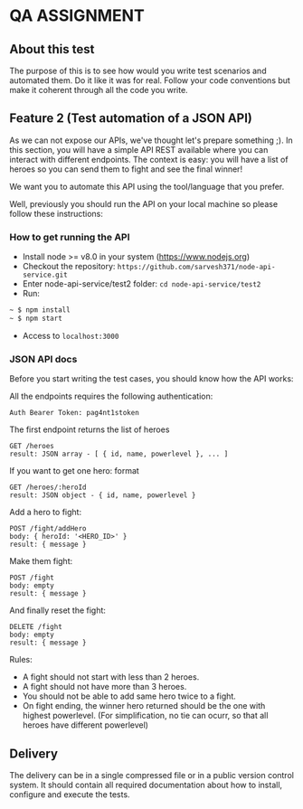 # QA ASSIGNMENT

## About this test
The purpose of this is to see how would you write test scenarios and automated them. Do it like it was for real. Follow your code conventions but make it coherent through all the code you write.


## Feature 2 (Test automation of a JSON API)

As we can not expose our APIs, we've thought let's prepare something ;).
In this section, you will have a simple API REST available where you can interact with different endpoints. 
The context is easy: you will have a list of heroes so you can send them to fight and see the final winner!

We want you to automate this API using the tool/language that you prefer.

Well, previously you should run the API on your local machine so please follow these instructions:

### How to get running the API

- Install node >= v8.0 in your system (https://www.nodejs.org)
- Checkout the repository: `https://github.com/sarvesh371/node-api-service.git`
- Enter node-api-service/test2 folder: `cd node-api-service/test2`
- Run:
```bash
~ $ npm install
~ $ npm start
```
 - Access to `localhost:3000`

### JSON API docs

Before you start writing the test cases, you should know how the API works:

All the endpoints requires the following authentication:
```
Auth Bearer Token: pag4nt1stoken
```
The first endpoint returns the list of heroes
```
GET /heroes
result: JSON array - [ { id, name, powerlevel }, ... ]
```
If you want to get one hero: format 
```
GET /heroes/:heroId
result: JSON object - { id, name, powerlevel }
```
Add a hero to fight:
```
POST /fight/addHero
body: { heroId: '<HERO_ID>' }
result: { message } 
```
Make them fight:
```
POST /fight
body: empty
result: { message }
```
And finally reset the fight:
```
DELETE /fight
body: empty
result: { message }
```

Rules:

- A fight should not start with less than 2 heroes.
- A fight should not have more than 3 heroes.
- You should not be able to add same hero twice to a fight.
- On fight ending, the winner hero returned should be the one with highest powerlevel. (For simplification, no tie can ocurr, so that all heroes have different powerlevel)

## Delivery
The delivery can be in a single compressed file or in a public version control system. It should contain all required documentation about how to install, configure and execute the tests.
